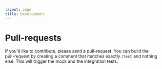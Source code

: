 ```yaml
---
layout: page
title: Development
---
```


# Pull-requests

If you'd like to contribute, please send a pull-request.
You can build the pull-request by creating a comment that matches exactly `/test` and nothing else.
This will trigger the mock and the integration tests.


